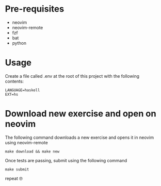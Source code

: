 # Pre-requisites
- neovim
- neovim-remote
- fzf
- bat
- python

# Usage
Create a file called .env at the root of this project with the following contents:
```
LANGUAGE=haskell
EXT=hs
```

# Download new exercise and open on neovim
The following command downloads a new exercise and opens it in neovim using neovim-remote

```
make download && make new
```

Once tests are passing, submit using the following command
```
make submit
```

repeat 🤓
